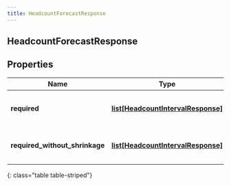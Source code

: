 ```yaml
---
title: HeadcountForecastResponse
---
```

## HeadcountForecastResponse

## Properties

|Name | Type | Description | Notes|
|------------ | ------------- | ------------- | -------------|
| **required** | [**list[HeadcountIntervalResponse]**](HeadcountIntervalResponse.html) | Headcount information with shrinkage | [optional] |
| **required_without_shrinkage** | [**list[HeadcountIntervalResponse]**](HeadcountIntervalResponse.html) | Headcount information without shrinkage | [optional] |
{: class="table table-striped"}


